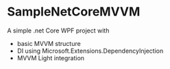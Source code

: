 # SampleNetCoreMVVM
A simple .net Core WPF project with
 - basic MVVM structure
 - DI using Microsoft.Extensions.DependencyInjection
 - MVVM Light integration
